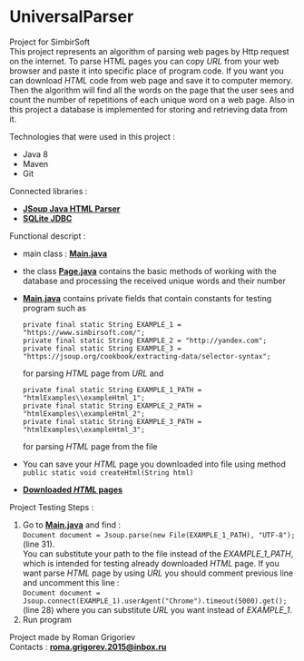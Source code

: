# UniversalParser
Project for SimbirSoft<br/>
This project represents an algorithm of parsing web pages by Http request 
on the internet. To parse HTML pages you can copy *URL* from your web browser and paste it into specific place of program code. If you want you can download *HTML*
code from web page and save it to computer memory. Then the algorithm
will find all the words on the page that the user sees and count the number
of repetitions of each unique word on a web page. Also in this project a database is implemented for storing and retrieving data from it.

Technologies that were used in this project : <br/>

- Java 8
- Maven
- Git

Connected libraries : <br/>

- **[JSoup Java HTML Parser](https://mvnrepository.com/artifact/org.jsoup/jsoup)**
- **[SQLite JDBC](https://mvnrepository.com/artifact/org.xerial/sqlite-jdbc)**

Functional descript : 

- main class : **[Main.java](./src/main/java/Main.java)**
- the class **[Page.java](./src/main/java/Page.java)** contains the basic methods of working with the database and processing the received unique words and their number 
- **[Main.java](./src/main/java/Main.java)** contains private fields that contain constants for testing program such as<br/>
    ```
    private final static String EXAMPLE_1 = "https://www.simbirsoft.com/";
    private final static String EXAMPLE_2 = "http://yandex.com";
    private final static String EXAMPLE_3 = "https://jsoup.org/cookbook/extracting-data/selector-syntax";
    ```          
  
    for parsing *HTML* page from *URL* and 
    ```
    private final static String EXAMPLE_1_PATH = "htmlExamples\\exampleHtml_1";
    private final static String EXAMPLE_2_PATH = "htmlExamples\\exampleHtml_2";
    private final static String EXAMPLE_3_PATH = "htmlExamples\\exampleHtml_3";
    ```
    for parsing *HTML* page from the file
- You can save your *HTML* page you downloaded into file using method <br/>
    `public static void createHtml(String html)`
- **[Downloaded *HTML* pages](./htmlExamples)**<br/>

Project Testing Steps : 

1. Go to **[Main.java](./src/main/java/Main.java)** and find : <br/>
    `Document document = Jsoup.parse(new File(EXAMPLE_1_PATH), "UTF-8");`(line 31).<br/>
    You can substitute your path to the file instead of the *EXAMPLE_1_PATH*, 
    which is intended for testing already downloaded *HTML* page. If you want parse 
    *HTML* page by using *URL* you should comment previous line and uncomment this line :<br/>
    `Document document = Jsoup.connect(EXAMPLE_1).userAgent("Chrome").timeout(5000).get();`(line 28) where you can substitute *URL* you want instead of *EXAMPLE_1*.  
2. Run program

Project made by Roman Grigoriev<br/>
Contacts : **roma.grigorev.2015@inbox.ru**
